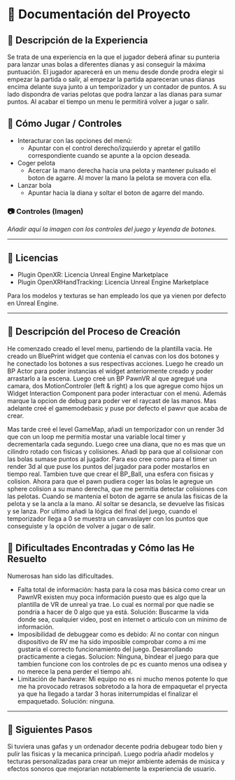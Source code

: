# 📄 Documentación del Proyecto

## 📌 Descripción de la Experiencia

Se trata de una experiencia en la que el jugador deberá afinar su punteria para lanzar unas bolas a diferentes dianas y asi conseguir la máxima puntuación. El jugador aparecerá en un menu desde donde prodra elegir si empezar la partida o salir, al empezar la partida apareceran unas dianas encima delante suya junto a un temporizador y un contador de puntos. A su lado dispondra de varias pelotas que podra lanzar a las dianas para sumar puntos. Al acabar el tiempo un menu le permitirá volver a jugar o salir.


## 📌 Cómo Jugar / Controles

- Interacturar con las opciones del menú:
  - Apuntar con el control derecho/izquierdo y apretar el gatillo correspondiente cuando se apunte a la opcion deseada.
- Coger pelota
   - Acercar la mano derecha hacia una pelota y mantener pulsado el boton de agarre. Al mover la mano la pelota se movera con ella.
- Lanzar bola
  - Apuntar hacia la diana y soltar el boton de agarre del mando. 

### 📷 Controles (Imagen)

_Añadir aquí la imagen con los controles del juego y leyenda de botones._

---

## 📌 Licencias

- Plugin OpenXR: Licencia Unreal Engine Marketplace
- Plugin OpenXRHandTracking:  Licencia Unreal Engine Marketplace

Para los modelos y texturas se han empleado los que ya vienen por defecto en Unreal Engine.

---



## 📌 Descripción del Proceso de Creación

He comenzado creado el level menu, partiendo de la plantilla vacia. He creado un BluePrint widget que contenia el canvas con los dos botones y he conectado los botones a sus respectivas acciones. Luego he creado un BP Actor para poder instancias el widget anteriormente creado y poder arrastarlo a la escena. 
Luego creé un BP PawnVR al que agregué una camara, dos MotionControler (left & right) a los que agregue como hijos un Widget Interaction Component para poder interactuar con el menú. Además marque la opcion de debug para poder ver el raycast de las manos.
Mas adelante creé el gamemodebasic y puse por defecto el pawvr que acaba de crear.

Mas tarde creé el level GameMap, añadí un temporizador con un render 3d que con un loop me permitia mostar una variable local timer y decrementarla cada segundo. Luego cree una diana, que no es mas que un cilindro rotado con fisicas y colisiones. Añadi bp para que al colisionar con las bolas sumase puntos al jugador. Para eso cree como para el timer un render 3d al que puse los puntos del jugador para poder mostarlos en tiempo real. Tambien tuve que crear el BP_Ball, una esfera con fisicas y colision. Ahora para que el pawn pudiera coger las bolas le agregue un sphere colision a su mano derecha, que me permitia detectar colisiones con las pelotas. Cuando se mantenia el boton de agarre se anula las fisicas de la pelota y se la ancla a la mano. Al soltar se desancla, se devuelve las fisicas y se lanza. Por ultimo añadi la lógica del final del juego, cuando el temporizador llega a 0 se muestra un canvaslayer con los puntos que conseguiste y la opción de volver a jugar o de salir.

## 📌 Dificultades Encontradas y Cómo las He Resuelto

Numerosas han sido las dificultades.
  - Falta total de información: hasta para la cosa mas básica como crear un PawnVR existen muy poca información puesto que es algo que la plantilla de VR de unreal ya trae. Lo cual es normal por que nadie se pondria a hacer de 0 algo que ya está. Solución: Buscarme la vida donde sea, cualquier video, post en internet o articulo con un minimo de información.
  - Imposibilidad de debuggear como es debido: Al no contar con ningun dispositivo de RV me ha sido imposible comprobar como a mi me gustaria el correcto funcionamiento del juego. Desarrollando practicamente a ciegas. Solucion: Ninguna, bindear el juego para que tambien funcione con los controles de pc es cuanto menos una odisea y no merece la pena perder el tiempo ahí. 
  - Limitación de hardware: Mi equipo no es ni mucho menos potente lo que me ha provocado retrasos sobretodo a la hora de empaquetar el pryecta ya que ha llegado a tardar 3 horas initerrumpidas el finalizar el empaquetado. Solución: ninguna.
---

## 📌 Siguientes Pasos

Si tuviera unas gafas y un ordenador decente podria debugear todo bien y pulir las fisicas y la mecanica principañ. Luego podria añadir modelos y tecturas personalizadas para crear un mejor ambiente además de música y efectos sonoros que mejorarian notablemente la experiencia de usuario.




